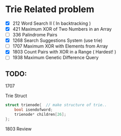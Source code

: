 # Trie Related problem

- [x] 212 Word Search II ( In backtracking )
- [x] 421 Maximum XOR of Two Numbers in an Array
- [ ] 336 Palindrome Pairs
- [x] 1268 Search Suggestions System (use trie)
- [ ] 1707 Maximum XOR with Elements from Array
- [x] 1803 Count Pairs with XOR in a Range ( Hardest! )
- [ ] 1938 Maximum Genetic Difference Query 
## TODO:

1707

Trie Struct
```cpp
struct trienode{  // make structure of trie..
    bool isendofword;
    trienode* children[26];
};
```

1803 Review